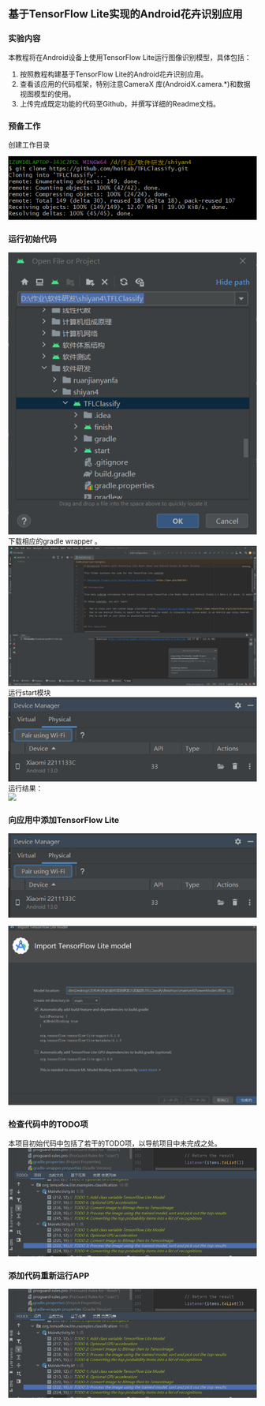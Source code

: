 ## 基于TensorFlow Lite实现的Android花卉识别应用
### 实验内容
本教程将在Android设备上使用TensorFlow Lite运行图像识别模型，具体包括：

1. 按照教程构建基于TensorFlow Lite的Android花卉识别应用。
2. 查看该应用的代码框架，特别注意CameraX 库(AndroidX.camera.*)和数据视图模型的使用。
3. 上传完成既定功能的代码至Github，并撰写详细的Readme文档。
### 预备工作  
创建工作目录

![](pic/QQ图片20230603235803.png)  
### 运行初始代码    
![](pic/QQ图片20230603235911.png)  
下载相应的gradle wrapper 。  
![](pic/QQ图片20230603235934.png)  
运行start模块  
![](pic/physical.png)  
运行结果：  
 ![](/pic/phone.jpg)   
 ### 向应用中添加TensorFlow Lite

 ![](pic/physical.png)   
 
 ![](pic/model.png)  
### 检查代码中的TODO项  
本项目初始代码中包括了若干的TODO项，以导航项目中未完成之处。  
 ![](pic/todo.png)  
### 添加代码重新运行APP  

![](pic/todo1.png)  






   
